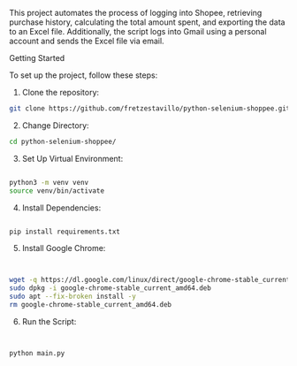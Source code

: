 This project automates the process of logging into Shopee, retrieving purchase history, calculating the total amount spent, and exporting the data to an Excel file. Additionally, the script logs into Gmail using a personal account and sends the Excel file via email.


Getting Started

To set up the project, follow these steps:

1. Clone the repository:

```bash
git clone https://github.com/fretzestavillo/python-selenium-shoppee.git

```

2. Change Directory:

```bash
cd python-selenium-shoppee/

```


3. Set Up Virtual Environment:

```bash

python3 -m venv venv
source venv/bin/activate

```

4. Install Dependencies:

```bash

pip install requirements.txt


```
5. Install Google Chrome:

```bash


wget -q https://dl.google.com/linux/direct/google-chrome-stable_current_amd64.deb
sudo dpkg -i google-chrome-stable_current_amd64.deb
sudo apt --fix-broken install -y
rm google-chrome-stable_current_amd64.deb

```

6. Run the Script:


```bash


python main.py

```